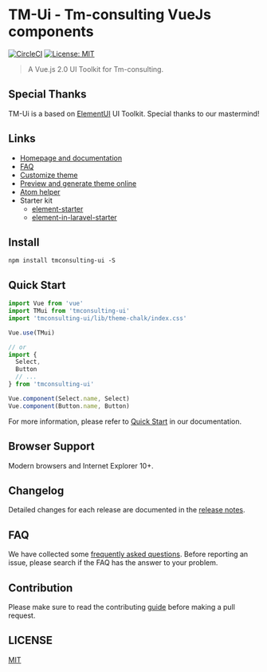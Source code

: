 # TM-Ui - Tm-consulting VueJs components

[![CircleCI](https://circleci.com/gh/tmconsulting/tmc24-components/tree/dev.svg?style=svg)](https://circleci.com/gh/tmconsulting/tmc24-components/tree/dev)
[![License: MIT](https://img.shields.io/badge/License-MIT-yellow.svg)](LICENSE)
> A Vue.js 2.0 UI Toolkit for Tm-consulting.

## Special Thanks
TM-Ui is a based on [ElementUI](https://github.com/ElemeFE/element) UI Toolkit. Special thanks to our mastermind!

## Links
- [Homepage and documentation](http://element.eleme.io/#/en-US)
- [FAQ](./FAQ.md)
- [Customize theme](http://element.eleme.io/#/en-US/component/custom-theme)
- [Preview and generate theme online](https://elementui.github.io/theme-chalk-preview)
- [Atom helper](https://github.com/ElemeFE/element-helper)
- Starter kit
  - [element-starter](https://github.com/ElementUI/element-starter)
  - [element-in-laravel-starter](https://github.com/ElementUI/element-in-laravel-starter)

## Install
```shell
npm install tmconsulting-ui -S
```

## Quick Start
``` javascript
import Vue from 'vue'
import TMui from 'tmconsulting-ui'
import 'tmconsulting-ui/lib/theme-chalk/index.css'

Vue.use(TMui)

// or
import {
  Select,
  Button
  // ...
} from 'tmconsulting-ui'

Vue.component(Select.name, Select)
Vue.component(Button.name, Button)
```
For more information, please refer to [Quick Start](http://element.eleme.io/#/en-US/component/quickstart) in our documentation.

## Browser Support
Modern browsers and Internet Explorer 10+.

## Changelog
Detailed changes for each release are documented in the [release notes](https://github.com/tmconsulting/tmc24-components/releases).

## FAQ
We have collected some [frequently asked questions](https://github.com/tmconsulting/tmc24-components/blob/dev/FAQ.md). Before reporting an issue, please search if the FAQ has the answer to your problem.

## Contribution
Please make sure to read the contributing [guide](https://github.com/tmconsulting/tmc24-components/blob/dev/.github/CONTRIBUTING.en-US.md) before making a pull request.

## LICENSE
[MIT](LICENSE)
